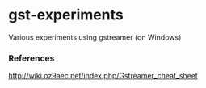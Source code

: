 # gst-experiments
Various experiments using gstreamer (on Windows)

### References

http://wiki.oz9aec.net/index.php/Gstreamer_cheat_sheet

